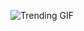 ![Trending GIF](https://media0.giphy.com/media/v1.Y2lkPThiYjIxNzcyajQxNW9xOXJ4cXl5dDIzNzBhYjV4Z2hwZjRrMDBjYnI0enFjaGU0dyZlcD12MV9naWZzX3NlYXJjaCZjdD1n/xUPGcEliCc7bETyfO8/giphy.gif)
